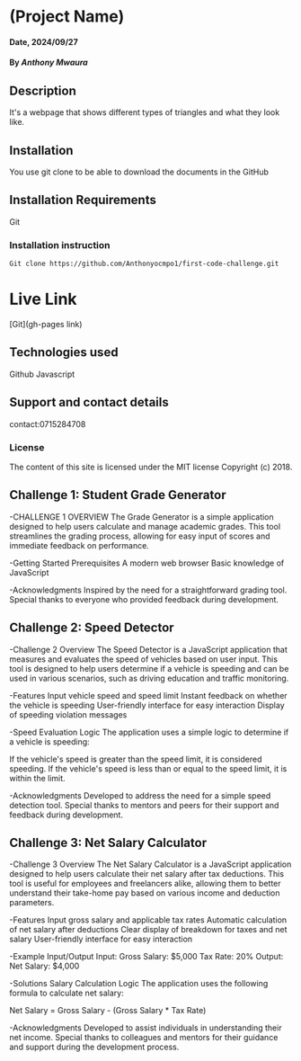 # (Project Name)

#### Date, 2024/09/27

#### By *Anthony Mwaura*

## Description
It's a webpage that shows different types of triangles and what they look like.

## Installation
You use git clone to be able to download the documents in the GitHub

## Installation Requirements
Git

### Installation instruction
```
Git clone https://github.com/Anthonyocmpo1/first-code-challenge.git

```

# Live Link
[Git](gh-pages link)

## Technologies used
Github
Javascript

## Support and contact details
contact:0715284708


### License
The content of this site is licensed under the MIT license
Copyright (c) 2018.

## Challenge 1: Student Grade Generator
-CHALLENGE 1 OVERVIEW
The Grade Generator is a simple application designed to help users calculate and manage academic grades. This tool streamlines the grading process, allowing for easy input of scores and immediate feedback on performance.

-Getting Started
Prerequisites
A modern web browser
Basic knowledge of JavaScript

-Acknowledgments
Inspired by the need for a straightforward grading tool.
Special thanks to everyone who provided feedback during development.

## Challenge 2: Speed Detector
-Challenge 2 Overview
The Speed Detector is a JavaScript application that measures and evaluates the speed of vehicles based on user input. This tool is designed to help users determine if a vehicle is speeding and can be used in various scenarios, such as driving education and traffic monitoring.

-Features
Input vehicle speed and speed limit
Instant feedback on whether the vehicle is speeding
User-friendly interface for easy interaction
Display of speeding violation messages

-Speed Evaluation Logic
The application uses a simple logic to determine if a vehicle is speeding:

If the vehicle's speed is greater than the speed limit, it is considered speeding.
If the vehicle's speed is less than or equal to the speed limit, it is within the limit.

-Acknowledgments
Developed to address the need for a simple speed detection tool.
Special thanks to mentors and peers for their support and feedback during development.

## Challenge 3: Net Salary Calculator
-Challenge 3 Overview
The Net Salary Calculator is a JavaScript application designed to help users calculate their net salary after tax deductions. This tool is useful for employees and freelancers alike, allowing them to better understand their take-home pay based on various income and deduction parameters.

-Features
Input gross salary and applicable tax rates
Automatic calculation of net salary after deductions
Clear display of breakdown for taxes and net salary
User-friendly interface for easy interaction

-Example Input/Output
Input:
Gross Salary: $5,000
Tax Rate: 20%
Output:
Net Salary: $4,000

-Solutions
Salary Calculation Logic
The application uses the following formula to calculate net salary:

Net Salary = Gross Salary - (Gross Salary * Tax Rate)

-Acknowledgments
Developed to assist individuals in understanding their net income.
Special thanks to colleagues and mentors for their guidance and support during the development process.


















